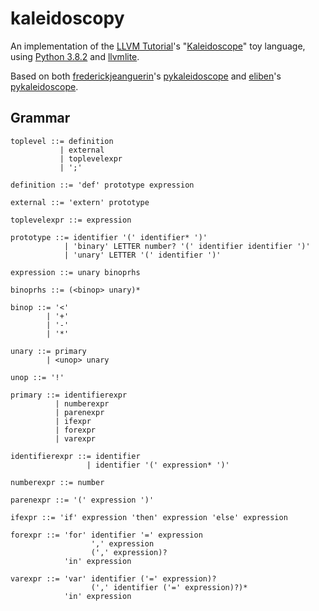 # kaleidoscopy
An implementation of the [LLVM Tutorial](http://llvm.org/docs/tutorial/MyFirstLanguageFrontend/index.html)'s "[Kaleidoscope](http://llvm.org/docs/tutorial/MyFirstLanguageFrontend/index.html)" toy language, using [Python 3.8.2](requirements.txt) and [llvmlite](https://github.com/numba/llvmlite).

Based on both [frederickjeanguerin](https://github.com/frederickjeanguerin)'s [pykaleidoscope](https://github.com/frederickjeanguerin/pykaleidoscope) and [eliben](https://github.com/eliben)'s [pykaleidoscope](https://github.com/eliben/pykaleidoscope).

## Grammar
```
toplevel ::= definition
           | external
           | toplevelexpr
           | ';'

definition ::= 'def' prototype expression

external ::= 'extern' prototype

toplevelexpr ::= expression

prototype ::= identifier '(' identifier* ')'
            | 'binary' LETTER number? '(' identifier identifier ')'
            | 'unary' LETTER '(' identifier ')'

expression ::= unary binoprhs

binoprhs ::= (<binop> unary)*

binop ::= '<'
        | '+'
        | '-'
        | '*'

unary ::= primary
        | <unop> unary

unop ::= '!'

primary ::= identifierexpr
          | numberexpr
          | parenexpr
          | ifexpr
          | forexpr
          | varexpr

identifierexpr ::= identifier
                 | identifier '(' expression* ')'

numberexpr ::= number

parenexpr ::= '(' expression ')'

ifexpr ::= 'if' expression 'then' expression 'else' expression

forexpr ::= 'for' identifier '=' expression
                  ',' expression
                  (',' expression)?
            'in' expression

varexpr ::= 'var' identifier ('=' expression)?
                  (',' identifier ('=' expression)?)*
            'in' expression
```
